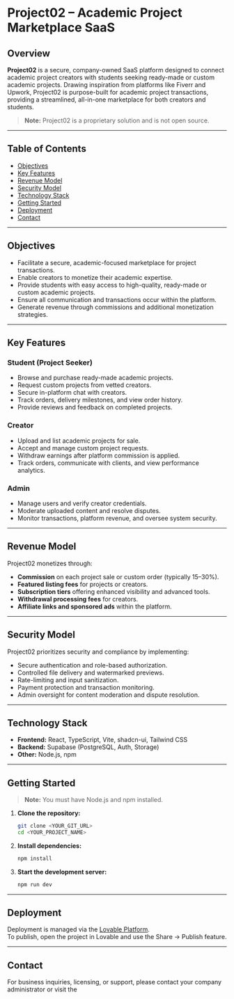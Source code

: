 # Project02 – Academic Project Marketplace SaaS

## Overview

**Project02** is a secure, company-owned SaaS platform designed to connect academic project creators with students seeking ready-made or custom academic projects. Drawing inspiration from platforms like Fiverr and Upwork, Project02 is purpose-built for academic project transactions, providing a streamlined, all-in-one marketplace for both creators and students.

> **Note:** Project02 is a proprietary solution and is not open source.

---

## Table of Contents

- [Objectives](#objectives)
- [Key Features](#key-features)
- [Revenue Model](#revenue-model)
- [Security Model](#security-model)
- [Technology Stack](#technology-stack)
- [Getting Started](#getting-started)
- [Deployment](#deployment)
- [Contact](#contact)

---

## Objectives

- Facilitate a secure, academic-focused marketplace for project transactions.
- Enable creators to monetize their academic expertise.
- Provide students with easy access to high-quality, ready-made or custom academic projects.
- Ensure all communication and transactions occur within the platform.
- Generate revenue through commissions and additional monetization strategies.

---

## Key Features

### Student (Project Seeker)

- Browse and purchase ready-made academic projects.
- Request custom projects from vetted creators.
- Secure in-platform chat with creators.
- Track orders, delivery milestones, and view order history.
- Provide reviews and feedback on completed projects.

### Creator

- Upload and list academic projects for sale.
- Accept and manage custom project requests.
- Withdraw earnings after platform commission is applied.
- Track orders, communicate with clients, and view performance analytics.

### Admin

- Manage users and verify creator credentials.
- Moderate uploaded content and resolve disputes.
- Monitor transactions, platform revenue, and oversee system security.

---

## Revenue Model

Project02 monetizes through:

- **Commission** on each project sale or custom order (typically 15–30%).
- **Featured listing fees** for projects or creators.
- **Subscription tiers** offering enhanced visibility and advanced tools.
- **Withdrawal processing fees** for creators.
- **Affiliate links and sponsored ads** within the platform.

---

## Security Model

Project02 prioritizes security and compliance by implementing:

- Secure authentication and role-based authorization.
- Controlled file delivery and watermarked previews.
- Rate-limiting and input sanitization.
- Payment protection and transaction monitoring.
- Admin oversight for content moderation and dispute resolution.

---

## Technology Stack

- **Frontend:** React, TypeScript, Vite, shadcn-ui, Tailwind CSS
- **Backend:** Supabase (PostgreSQL, Auth, Storage)
- **Other:** Node.js, npm

---

## Getting Started

> **Note:** You must have Node.js and npm installed.

1. **Clone the repository:**

   ```sh
   git clone <YOUR_GIT_URL>
   cd <YOUR_PROJECT_NAME>
   ```

2. **Install dependencies:**

   ```sh
   npm install
   ```

3. **Start the development server:**
   ```sh
   npm run dev
   ```

---

## Deployment

Deployment is managed via the [Lovable Platform](https://lovable.dev/projects/cd682e37-3146-43e3-88ed-913911ccfc2d).  
To publish, open the project in Lovable and use the Share → Publish feature.

---

## Contact

For business inquiries, licensing, or support, please contact your company administrator or visit the
